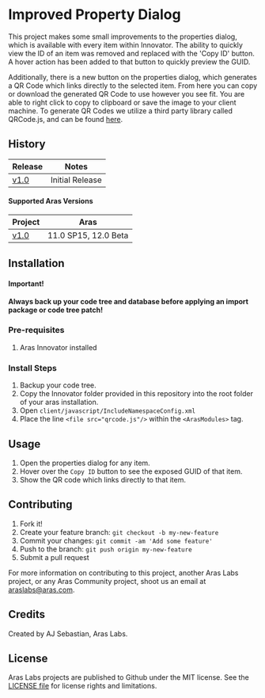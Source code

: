 # Improved Property Dialog

This project makes some small improvements to the properties dialog, which is available with every item within Innovator. The ability to quickly view the ID of an item was removed and replaced with the 'Copy ID' button. A hover action has been added to that button to quickly preview the GUID.

Additionally, there is a new button on the properties dialog, which generates a QR Code which links directly to the selected item. From here you can copy or download the generated QR Code to use however you see fit. You are able to right click to copy to clipboard or save the image to your client machine. To generate QR Codes we utilize a third party library called QRCode.js, and can be found [here](https://davidshimjs.github.io/qrcodejs/). 


## History

Release | Notes
--------|--------
[v1.0](https://github.com/ArasLabs/update-properties-dialog/releases/tag/v1.0) | Initial Release

#### Supported Aras Versions

Project | Aras
--------|------
[v1.0](https://github.com/ArasLabs/update-properties-dialog/releases/tag/v1.0) | 11.0 SP15, 12.0 Beta

## Installation

#### Important!
**Always back up your code tree and database before applying an import package or code tree patch!**

### Pre-requisites

1. Aras Innovator installed

### Install Steps

1. Backup your code tree.
2. Copy the Innovator folder provided in this repository into the root folder of your aras installation.
3. Open `client/javascript/IncludeNamespaceConfig.xml`
4. Place the line `<file src="qrcode.js"/>` within the `<ArasModules>` tag.

## Usage

1. Open the properties dialog for any item.
2. Hover over the `Copy ID` button to see the exposed GUID of that item.
3. Show the QR code which links directly to that item.

## Contributing

1. Fork it!
2. Create your feature branch: `git checkout -b my-new-feature`
3. Commit your changes: `git commit -am 'Add some feature'`
4. Push to the branch: `git push origin my-new-feature`
5. Submit a pull request

For more information on contributing to this project, another Aras Labs project, or any Aras Community project, shoot us an email at araslabs@aras.com.

## Credits

Created by AJ Sebastian, Aras Labs.

## License

Aras Labs projects are published to Github under the MIT license. See the [LICENSE file](./LICENSE.md) for license rights and limitations.
